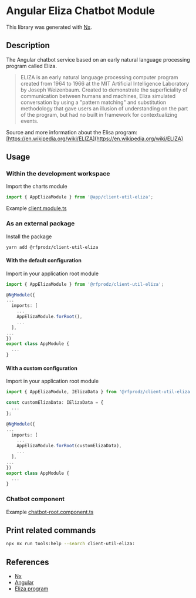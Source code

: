 # Angular Eliza Chatbot Module

This library was generated with [Nx](https://nx.dev).

## Description

The Angular chatbot service based on an early natural language processing program called Eliza.

> ELIZA is an early natural language processing computer program created from 1964 to 1966 at the MIT Artificial Intelligence Laboratory by Joseph Weizenbaum. Created to demonstrate the superficiality of communication between humans and machines, Eliza simulated conversation by using a "pattern matching" and substitution methodology that gave users an illusion of understanding on the part of the program, but had no built in framework for contextualizing events.

Source and more information about the Elisa program: [https://en.wikipedia.org/wiki/ELIZA](https://en.wikipedia.org/wiki/ELIZA)

## Usage

### Within the development workspace

Import the charts module

```typescript
import { AppElizaModule } from '@app/client-util-eliza';
```

Example [client.module.ts](https://github.com/rfprod/nx-ng-starter/blob/main/apps/client/src/app/client.module.ts#L52)

### As an external package

Install the package

```bash
yarn add @rfprodz/client-util-eliza
```

#### With the default configuration

Import in your application root module

```typescript
import { AppElizaModule } from '@rfprodz/client-util-eliza';

@NgModule({
...
  imports: [
    ...
    AppElizaModule.forRoot(),
    ...
  ],
...
})
export class AppModule {
  ...
}
```

#### With a custom configuration

Import in your application root module

```typescript
import { AppElizaModule, IElizaData } from '@rfprodz/client-util-eliza';

const customElizaData: IElizaData = {
  ...
};

@NgModule({
...
  imports: [
    ...
    AppElizaModule.forRoot(customElizaData),
    ...
  ],
...
})
export class AppModule {
  ...
}
```

### Chatbot component

Example [chatbot-root.component.ts](https://github.com/rfprod/nx-ng-starter/blob/main/libs/client-chatbot/src/lib/components/chatbot-root/chatbot-root.component.ts)

## Print related commands

```bash
npx nx run tools:help --search client-util-eliza:
```

## References

- [Nx](https://nx.dev)
- [Angular](https://angular.io)
- [Eliza program](https://en.wikipedia.org/wiki/ELIZA)
